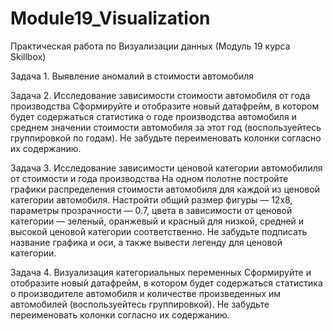 # Module19_Visualization
Практическая работа по Визуализации данных (Модуль 19 курса Skillbox)

 Задача 1. Выявление аномалий в стоимости автомобиля


 Задача 2. Исследование зависимости стоимости автомобиля от года производства
Сформируйте и отобразите новый датафрейм, в котором будет содержаться статистика о годе производства автомобиля и среднем значении стоимости автомобиля за этот год (воспользуейтесь группировкой по годам). Не забудьте переименовать колонки согласно их содержанию.

Задача 3. Исследование зависимости ценовой категории автомобилиля от стоимости и года производства
На одном полотне постройте графики распределения стоимости автомобиля для каждой из ценовой категории автомобиля. Настройти общий размер фигуры — 12x8, параметры прозрачности — 0.7, цвета в зависимости от ценовой категории — зеленый, оранжевый и красный для низкой, средней и высокой ценовой категории соответственно. Не забудьте подписать название графика и оси, а также вывести легенду для ценовой категории.

Задача 4. Визуализация категориальных переменных
Сформируйте и отобразите новый датафрейм, в котором будет содержаться статистика о производителе автомобиля и количестве произведенных им автомобилей (воспользуейтесь группировкой). Не забудьте переименовать колонки согласно их содержанию.

